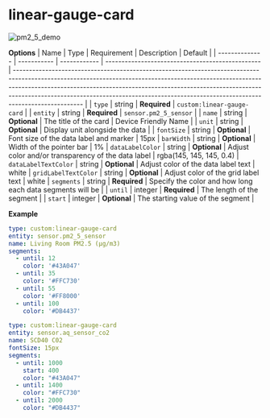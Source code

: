 # linear-gauge-card

![pm2_5_demo](https://github.com/smolbun/linear-gauge-card/assets/45829953/ac28b47a-461c-4cbd-a9db-0a67ed9d362a)

**Options**
| Name | Type | Requirement | Description | Default |
| -------------- | ----------- | ------------ | ------------------------------------------------ | --------------------------------------------------------------------------------------------------------------------------------------------------------------------------------------------------------------------------------------------------------------------------------------------------------------------------------------------- |
| `type` | string | **Required** | `custom:linear-gauge-card` |
| `entity` | string | **Required** | `sensor.pm2_5_sensor` |
| `name` | string | **Optional** | The title of the card | Device Friendly Name |
| `unit` | string | **Optional** | Display unit alongside the data |
| `fontSize` | string | **Optional** | Font size of the data label and marker | 15px
| `barWidth` | string | **Optional** | Width of the pointer bar | 1%
| `dataLabelColor` | string | **Optional** | Adjust color and/or transparency of the data label | rgba(145, 145, 145, 0.4)
| `dataLabelTextColor` | string | **Optional** | Adjust color of the data label text | white
| `gridLabelTextColor` | string | **Optional** | Adjust color of the grid label text | white
| `segments` | string | **Required** | Specify the color and how long each data segments will be |
| `until` | integer | **Required** | The length of the segment |
| `start` | integer | **Optional** | The starting value of the segment |


**Example**
```yaml
type: custom:linear-gauge-card
entity: sensor.pm2_5_sensor
name: Living Room PM2.5 (µg/m3)
segments:
  - until: 12
    color: '#43A047'
  - until: 35
    color: '#FFC730'
  - until: 55
    color: '#FF8000'
  - until: 100
    color: '#DB4437'
```
```yaml
type: custom:linear-gauge-card
entity: sensor.aq_sensor_co2
name: SCD40 C02
fontSize: 15px
segments:
  - until: 1000
    start: 400
    color: "#43A047"
  - until: 1400
    color: "#FFC730"
  - until: 2000
    color: "#DB4437"
```